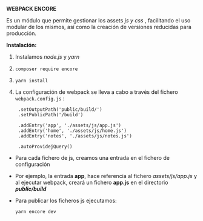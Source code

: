 **WEBPACK ENCORE**

Es un módulo que permite gestionar los assets *js y css* , facilitando el uso modular de los mismos, así como la creación de versiones reducidas para producción.

**Instalación:**

1. Instalamos *node.js* y *yarn*
2. `composer require encore`
3. `yarn install`
4. La configuración de webpack se lleva a cabo a través del fichero `webpack.config.js` :


		.setOutputPath('public/build/')
		.setPublicPath('/build')

		.addEntry('app', './assets/js/app.js')
		.addEntry('home', './assets/js/home.js')
		.addEntry('notes', './assets/js/notes.js')

		.autoProvidejQuery()

- Para cada fichero de js, creamos una entrada en el fichero de configuración
- Por ejemplo, la entrada **app**, hace referencia al fichero *assets/js/app.js* y al ejecutar webpack, creará un fichero **app.js** en el directorio ***public/build***
- Para publicar los ficheros js ejecutamos:	  

	  yarn encore dev
